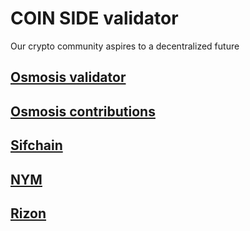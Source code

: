 # COIN SIDE validator
Our crypto community aspires to a decentralized future

## [Osmosis validator](https://www.mintscan.io/osmosis/validators/osmovaloper183psjr4y05kwtpfew073q6hm84xdhp9tcn8ne7)

## [Osmosis contributions](https://github.com/maxlevush-COINSIDE/validator/tree/main/contributions)

## [Sifchain](https://www.mintscan.io/sifchain/validators/sifvaloper1k89razs48taq2xsjhpq8h6htm4jfyxvalwj7jj)

## [NYM](https://mixnet.explorers.guru/mixnode/F855myXzPAv1oWyZcMRNggZMPhky3BXxBR6dJTYYBScB)

## [Rizon](https://www.mintscan.io/rizon/validators/rizonvaloper1tg6qsuvpkcr3vxkq4z56xnhyqypkjux2krwqgd)
